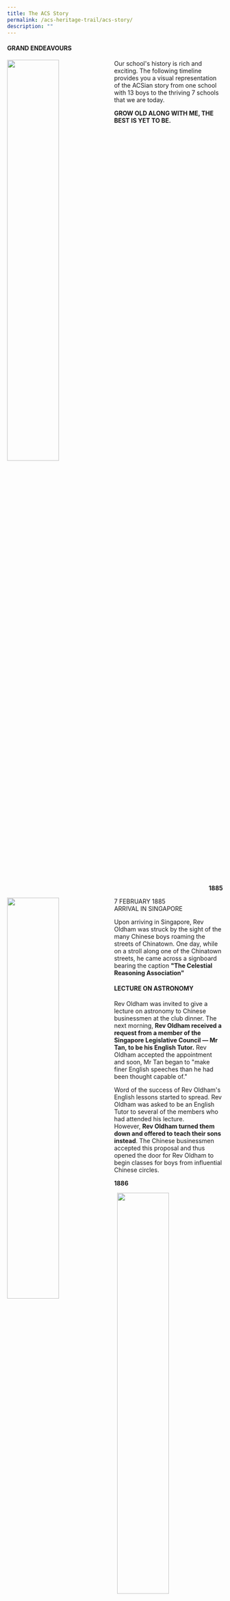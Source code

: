 ```yaml
---
title: The ACS Story
permalink: /acs-heritage-trail/acs-story/
description: ""
---
```

#### GRAND ENDEAVOURS

<img align="left" style="width:49%" src="/images/grandende.png">

Our school's history is rich and exciting. The following timeline provides you a visual representation of the ACSian story from one school with 13 boys to the thriving 7 schools that we are today.

**GROW OLD ALONG WITH ME, THE BEST IS YET TO BE.**
<br clear="left">

<p align="right"> <b>1885</b> </p>

<img align="left" style="width:49%" src="/images/bishop.jpg">

7 FEBRUARY 1885<br>
ARRIVAL IN SINGAPORE

Upon arriving in Singapore, Rev Oldham was struck by the sight of the many Chinese boys roaming the streets of Chinatown. One day, while on a stroll along one of the Chinatown streets, he came across a signboard bearing the caption&nbsp;**"The Celestial Reasoning Association"**

#### LECTURE ON ASTRONOMY

Rev Oldham was invited to give a lecture on astronomy to Chinese businessmen at the club dinner. The next morning,&nbsp;**Rev Oldham received a request from a member of the Singapore Legislative Council — Mr Tan, to be his English Tutor.**&nbsp;Rev Oldham accepted the appointment and soon, Mr Tan began to "make finer English speeches than he had been thought capable of."

Word of the success of Rev Oldham's English lessons started to spread. Rev Oldham was asked to be an English Tutor to several of the members who had attended his lecture. However,&nbsp;**Rev Oldham turned them down and offered to teach their sons instead**. The Chinese businessmen accepted this proposal and thus opened the door for Rev Oldham to begin classes for boys from influential Chinese circles.

<p align="left"> <b>1886</b> </p>

<img align="right" style="width:49%" src="/images/amoystreet.jpg">

1 MARCH 1886<br>
AMOY STREET

A handbill was posted advertising Rev Oldham's classes.&nbsp;**On the 1st of March 1886, the Anglo-Chinese School opened with 13 sons of these Chinese businessmen.**&nbsp;The school opened its doors in a rented shophouse on 70 Amoy Street.

Among the first pupils to be enrolled were Koh Kim Beng, Ong Soon Tee, Lim Tay Bee, Tan Cheng Tit and Tan Cheng Kee.
<br clear="right"><br>

<img align="left" style="width:40%" src="/images/episcopal.jpg">

15 NOVEMBER 1886<br>
COLEMAN STREET

The school&nbsp;**moved to Coleman Street on 15 November 1886**. 28 names made up the first roll at Coleman Street.

The first building was erected at an expense of about $4,000. The new building had two storeys and a "footprint" of approximately 22.6m x 18.3m.

#### Did you know?

<img align="right" style="width:49%" src="/images/didyouknow.jpg">
<br><br><br><br>
Miss Sophia Blackmore also stayed in these quarters in 1887 when she arrived in Singapore.
<br clear="right">

<img align="right" style="width:49%" src="/images/colemanstreet.jpg">

The building was the&nbsp;**home of the pastor-principal**, and also a&nbsp;**chapel**, a&nbsp;**boarding school**&nbsp;and a&nbsp;**day school**. The first staff of teachers consisted of Rev Oldham, Mrs Oldham, Mr Webb and Madden with a few local helpers.
<br><br><br>

<img align="left" style="width:49%" src="/images/colemanstreet2.jpg">

In July 1893, a new front section was built with a grant of $3,000. This allowed the school to&nbsp;**double its capacity to 400 pupils housed under one roof.**

It was also at Coleman Street that the seeds which later bloomed into Oldham Hall and Nind Home were sown. Here, Rev Oldham took in students whose parents needed help caring for them while they were out of town.
<br clear="left"><br><br>

<p align="right"> <b>1887</b> </p>

<img align="left" style="width:60%" src="/images/oldhamhall.jpg">

1 APRIL 1897<br>
BELLEVUE

Soon, the premises at Coleman Street were overtaxed and $12,000 was raised with the help of&nbsp;**Mr Tan Jiak Kim**&nbsp;for the purchase of Bellevue, an old bungalow situated at the end of Oldham Lane. By 1 April 1897, the new Bellevue premises were completed. Bellevue served as missionary quarters and the boarding department for the next few years.

In 1896, Rev Kelso, the School Principal, decided on the name "Bellevue" for the boys' boarding house.

<p align="left"> <b>1926</b> </p>

<img align="right" style="width:49%" src="/images/dunearnhse.jpg">

14 DECEMBER 1926<br>
DUNEARN HOUSE

In 1925, the Methodist Church purchased Dunearn House from Mdm Tan Teck Neo, the widow of Mr Lee Choon Guan, to house missionaries and students of Anglo-Chinese School.

On 14 December 1926, the Rev and Mrs F. H. Sullivan, together with the Oldham Hall boys,&nbsp;**marched from the "Bellevue" location to their new home at "Dunearn House", at Barker Road.**

<p align="right"> <b>1928</b> </p>

<img align="left" style="width:49%" src="/images/vballatcairn.jpg">

1928-1950<br>
CAIRNHILL

As enrolment continued to grow steadily, the&nbsp;**premises at Coleman Street were once again congested**. It was initially proposed that a new primary school be built at Oldham Lane. However, soil conditions were not favourable for the construction of a concrete building.

<img align="right" style="width:49%" src="/images/chitemple.jpg">

As such, the building at Cairnhill was&nbsp;**purchased for approximately $115,000.**&nbsp;This sum was raised through a campaign run by Rev Peach. Some of the principal donors of this sum were the Government, Mr Lim Peng Siang, Mr Tan Chin Tuan and Mr Tan Kah Kee.

The building was designed in a "semi-Chinese style" and was described as "unusual in appearance but very attractive". The new building was&nbsp;**officially opened on 17 November 1928.**

#### 1942 ------- 1945

**JAPANESE OCCUPATION**

After the school moved to Cairnhill, studies were interrupted due to the Japanese occupation.<br>
**\-LEARN MORE ABOUT THE JAPANESE OCCUPATION IN SINGAPORE**

<p align="left"> <b>1950's</b> </p>

<img align="right" style="width:49%" src="/images/clocktower.jpg">

29 SEPTEMBER 1950<br>
BARKER ROAD

The building of Barker Road was&nbsp;**launched in 1948 by Rev Dr Herbert Peterson**&nbsp;and was&nbsp;**declared open by then Governor of Singapore, Sir Franklin Gimson.**

Since 1950, Barker Road has been known as&nbsp;**The Hill.**

<img align="left" style="width:49%" src="/images/completed1950.jpg">

The new building boasted 21 spacious classrooms, a 1,200 seater assembly hall and up-to-date science laboratories. The property at Barker Road also included some missionary residences made available by the Methodist Mission.
<br clear="left">

<img align="right" style="width:49%" src="/images/acsspirit.jpg">

For the next 50 years, the Barker Road campus served the Secondary School and the Post School Certificate/Pre-University classes. Through the new Post-School Certificate Classes,&nbsp;**girls were admitted for the first time in ACS.**

#### Did you know?
  
The land on which Barker Road sits was once owned by Mrs Lee Choon Guan, the daughter of Mr Tan Keong Saik, one of Rev Oldham's earliest supporters.

Mrs Lee and her sisters were tutored at home by a teacher provided by Miss Sophia Blackmore. It was purchased for $85,000.

1951<br>
PRIMARY SCHOOL ENROLMENT

<img align="right" style="width:49%" src="/images/acps1959.jpg">

During this time, the primary school enrolment at ACS was growing. A group of boys were moved from the Coleman Street campus to Barker Road.&nbsp;**Mr Thio Chan Bee**&nbsp;took charge of the lower school.

Life at school revolved around lessons, games, sports and chapel services at the Oldham Hall building. There was also a small plot of land set aside for a gardening project.

1957<br>
ANGLO-CHINESE JUNIOR SCHOOL

The school's name was&nbsp;**officially changed**&nbsp;to Anglo-Chinese Junior School.

<p align="right"> <b>1968</b> </p>

<img align="left" style="width:49%" src="/images/sports-complex.png">

1968<br>
SPORTS COMPLEX<br>
The new Sports Complex was completed in 1968. This allowed&nbsp;**swimming to become a regular part of the Physical Education curriculum.**

<p align="left"> <b>1980's</b> </p>

<img align="right" style="width:49%" src="/images/cairnhillcampus.jpg">

1984-1985<br>
MOVE TO CAIRNHILL

Some of the classrooms in Barker Road were demolished to make way for Oldham Hall. To make up for the loss of these classrooms,&nbsp;**some of the boys moved to the new campus on Cairnhill provided by the Ministry of Education (MOE).**

$4.3 million needed to be raised to complete the redevelopment of the Cairnhill campus. This was on top of the $6.7 million grant from the MOE. Shaw Foundation donated $1.5 million. The rest of the money was donated by Parents, Old Boys and through a fund-raising dinner and swimathon.

By early 1984, one section of the redevelopment project was already completed, allowing some of the boys to move to Cairnhill.

<img align="left" style="width:49%" src="/images/oldhamhall.jpg">

1985<br>
OLDHAM HALL

Costing approximately $15 million, the new Oldham Hall was fully funded and when completed in 1985, was managed by the School and Barker Road Methodist Church.

<img align="right" style="width:55%" src="/images/peckhayroad.jpg">

22 MARCH 1986<br>
PECK HAY ROAD CAMPUS

The campus was officially opened on 22 March 1986 by&nbsp;**Mr Shaw Vee Meng**.
<br clear="right">

<p align="right"> <b>2000's</b> </p>

<img align="left" style="width:49%" src="/images/winstedt.jpg">

2000<br>
BURIED TIME-CAPSULE<br>
In 2000, a time-capsule containing various items was buried during Founder's Day. This time-capsule was&nbsp;**opened 10 years later in 2010.**<br><br>


2009<br>
WINSTEDT ROAD<br>Afte almost 30 years at the Peck Hay Road campus,&nbsp;**classes began at Winstedt Road, the current campus.**